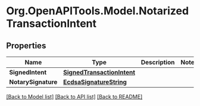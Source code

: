 # Org.OpenAPITools.Model.NotarizedTransactionIntent

## Properties

| Name                | Type                                                      | Description | Notes |
| ------------------- | --------------------------------------------------------- | ----------- | ----- |
| **SignedIntent**    | [**SignedTransactionIntent**](SignedTransactionIntent.md) |             |
| **NotarySignature** | [**EcdsaSignatureString**](EcdsaSignatureString.md)       |             |

[[Back to Model list]](../README.md#documentation-for-models)
[[Back to API list]](../README.md#documentation-for-api-endpoints)
[[Back to README]](../README.md)
